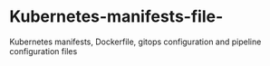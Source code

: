 # Kubernetes-manifests-file-
Kubernetes manifests, Dockerfile, gitops configuration and pipeline configuration files
